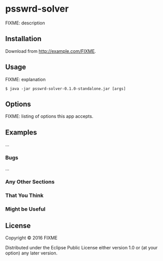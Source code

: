 # psswrd-solver

FIXME: description

## Installation

Download from http://example.com/FIXME.

## Usage

FIXME: explanation

    $ java -jar psswrd-solver-0.1.0-standalone.jar [args]

## Options

FIXME: listing of options this app accepts.

## Examples

...

### Bugs

...

### Any Other Sections
### That You Think
### Might be Useful

## License

Copyright © 2016 FIXME

Distributed under the Eclipse Public License either version 1.0 or (at
your option) any later version.
